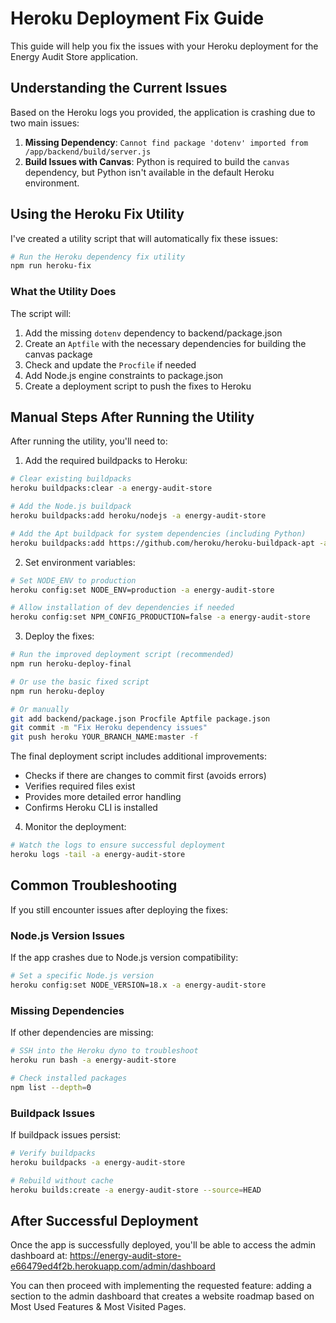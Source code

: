 # Heroku Deployment Fix Guide

This guide will help you fix the issues with your Heroku deployment for the Energy Audit Store application.

## Understanding the Current Issues

Based on the Heroku logs you provided, the application is crashing due to two main issues:

1. **Missing Dependency**: `Cannot find package 'dotenv' imported from /app/backend/build/server.js`
2. **Build Issues with Canvas**: Python is required to build the `canvas` dependency, but Python isn't available in the default Heroku environment.

## Using the Heroku Fix Utility

I've created a utility script that will automatically fix these issues:

```bash
# Run the Heroku dependency fix utility
npm run heroku-fix
```

### What the Utility Does

The script will:

1. Add the missing `dotenv` dependency to backend/package.json
2. Create an `Aptfile` with the necessary dependencies for building the canvas package
3. Check and update the `Procfile` if needed
4. Add Node.js engine constraints to package.json
5. Create a deployment script to push the fixes to Heroku

## Manual Steps After Running the Utility

After running the utility, you'll need to:

1. Add the required buildpacks to Heroku:

```bash
# Clear existing buildpacks
heroku buildpacks:clear -a energy-audit-store

# Add the Node.js buildpack
heroku buildpacks:add heroku/nodejs -a energy-audit-store

# Add the Apt buildpack for system dependencies (including Python)
heroku buildpacks:add https://github.com/heroku/heroku-buildpack-apt -a energy-audit-store
```

2. Set environment variables:

```bash
# Set NODE_ENV to production
heroku config:set NODE_ENV=production -a energy-audit-store

# Allow installation of dev dependencies if needed
heroku config:set NPM_CONFIG_PRODUCTION=false -a energy-audit-store
```

3. Deploy the fixes:

```bash
# Run the improved deployment script (recommended)
npm run heroku-deploy-final

# Or use the basic fixed script
npm run heroku-deploy

# Or manually
git add backend/package.json Procfile Aptfile package.json
git commit -m "Fix Heroku dependency issues"
git push heroku YOUR_BRANCH_NAME:master -f
```

The final deployment script includes additional improvements:
- Checks if there are changes to commit first (avoids errors)
- Verifies required files exist
- Provides more detailed error handling
- Confirms Heroku CLI is installed

4. Monitor the deployment:

```bash
# Watch the logs to ensure successful deployment
heroku logs -tail -a energy-audit-store
```

## Common Troubleshooting

If you still encounter issues after deploying the fixes:

### Node.js Version Issues

If the app crashes due to Node.js version compatibility:

```bash
# Set a specific Node.js version
heroku config:set NODE_VERSION=18.x -a energy-audit-store
```

### Missing Dependencies

If other dependencies are missing:

```bash
# SSH into the Heroku dyno to troubleshoot
heroku run bash -a energy-audit-store

# Check installed packages
npm list --depth=0
```

### Buildpack Issues

If buildpack issues persist:

```bash
# Verify buildpacks
heroku buildpacks -a energy-audit-store

# Rebuild without cache
heroku builds:create -a energy-audit-store --source=HEAD
```

## After Successful Deployment

Once the app is successfully deployed, you'll be able to access the admin dashboard at:
https://energy-audit-store-e66479ed4f2b.herokuapp.com/admin/dashboard

You can then proceed with implementing the requested feature: adding a section to the admin dashboard that creates a website roadmap based on Most Used Features & Most Visited Pages.

